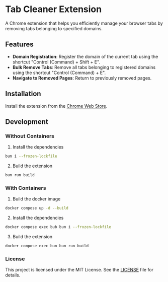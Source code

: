 # Tab Cleaner Extension

A Chrome extension that helps you efficiently manage your browser tabs by removing tabs belonging to specified domains.

## Features

- **Domain Registration**: Register the domain of the current tab using the shortcut "Control (Command) + Shift + E".
- **Bulk Remove Tabs**: Remove all tabs belonging to registered domains using the shortcut "Control (Command) + E".
- **Navigate to Removed Pages**: Return to previously removed pages.

## Installation

Install the extension from the [Chrome Web Store](https://chromewebstore.google.com/detail/tab-cleaner-extension/lbechddallmndemekdkfkmfjcbloehco?authuser=0&hl=ja).

## Development

### Without Containers

1. Install the dependencies

```bash
bun i --frozen-lockfile
```

2. Build the extension

```bash
bun run build
```

### With Containers

1. Build the docker image

```bash
docker compose up -d --build
```

2. Install the dependencies

```bash
docker compose exec bub bun i --frozen-lockfile
```

3. Build the extension

```bash
docker compose exec bun bun run build
```

### License

This project is licensed under the MIT License. See the [LICENSE](https://github.com/pHo9UBenaA/tab-cleaner/blob/master/LICENSE) file for details.
